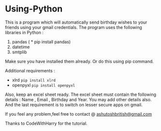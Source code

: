 # Using-Python

This is a program which will automatically send birthday wishes to your friends using your gmail credentials.
The program uses the following libraries in Python :

1. pandas ( * pip install pandas)
2. datetime
3. smtplib

Make sure you have installed them already.
Or do this using pip command.

Additional requirements :
* xlrd `pip install xlrd` 
* openpyxl `pip install openpyxl`

Also, keep an excel sheet ready. The excel sheet must contain the following details : Name , Email , Birthday and Year. You may add other details also.
And the last requirement is to switch on lesser secure apps on gmail.

If you feel any problem,feel free to contact @ ashutoshbritish@gmail.com

Thanks to CodeWithHarry for the tutorial.
